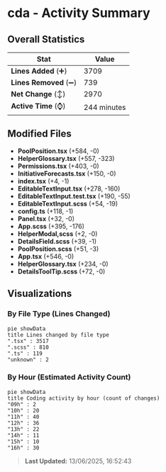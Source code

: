 # cda - Activity Summary 

## Overall Statistics

| Stat                   | Value                                                             |
| ---------------------- | ----------------------------------------------------------------- |
| **Lines Added** (➕)   | 3709                                          |
| **Lines Removed** (➖) | 739                                        |
| **Net Change** (↕)    | 2970                |
| **Active Time** (⌚)   | 244 minutes |


## Modified Files
- **PoolPosition.tsx** (+584, -0)
- **HelperGlossary.tsx** (+557, -323)
- **Permissions.tsx** (+403, -0)
- **InitiativeForecasts.tsx** (+150, -0)
- **index.tsx** (+4, -1)
- **EditableTextInput.tsx** (+278, -160)
- **EditableTextInput.test.tsx** (+190, -55)
- **EditableTextInput.scss** (+54, -19)
- **config.ts** (+118, -1)
- **Panel.tsx** (+32, -0)
- **App.scss** (+395, -176)
- **HelperModal,scss** (+2, -0)
- **DetailsField.scss** (+39, -1)
- **PoolPosition.scss** (+51, -3)
- **App.tsx** (+546, -0)
- **HelperGlossary.tsx** (+234, -0)
- **DetailsToolTip.scss** (+72, -0)

## Visualizations

### By File Type (Lines Changed)

```mermaid
pie showData
title Lines changed by file type
".tsx" : 3517
".scss" : 810
".ts" : 119
"unknown" : 2
```

### By Hour (Estimated Activity Count)

```mermaid
pie showData
title Coding activity by hour (count of changes)
"09h" : 2
"10h" : 20
"11h" : 40
"12h" : 36
"13h" : 22
"14h" : 11
"15h" : 10
"16h" : 30
```


> **Last Updated:** 13/06/2025, 16:52:43